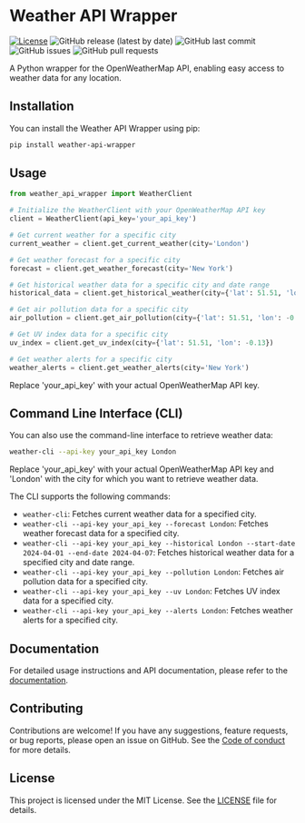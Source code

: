 # Weather API Wrapper

[![License](https://img.shields.io/github/license/pyaustine/weather-api-wrapper)](LICENSE)
![GitHub release (latest by date)](https://img.shields.io/github/v/release/pyaustine/weather-api-wrapper)
![GitHub last commit](https://img.shields.io/github/last-commit/pyaustine/weather-api-wrapper)
![GitHub issues](https://img.shields.io/github/issues/pyaustine/weather-api-wrapper)
![GitHub pull requests](https://img.shields.io/github/issues-pr/pyaustine/weather-api-wrapper)


A Python wrapper for the OpenWeatherMap API, enabling easy access to weather data for any location.

## Installation

You can install the Weather API Wrapper using pip:

```bash
pip install weather-api-wrapper
```

## Usage

```python
from weather_api_wrapper import WeatherClient

# Initialize the WeatherClient with your OpenWeatherMap API key
client = WeatherClient(api_key='your_api_key')

# Get current weather for a specific city
current_weather = client.get_current_weather(city='London')

# Get weather forecast for a specific city
forecast = client.get_weather_forecast(city='New York')

# Get historical weather data for a specific city and date range
historical_data = client.get_historical_weather(city={'lat': 51.51, 'lon': -0.13}, start_date='2024-04-01', end_date='2024-04-07')

# Get air pollution data for a specific city
air_pollution = client.get_air_pollution(city={'lat': 51.51, 'lon': -0.13})

# Get UV index data for a specific city
uv_index = client.get_uv_index(city={'lat': 51.51, 'lon': -0.13})

# Get weather alerts for a specific city
weather_alerts = client.get_weather_alerts(city='New York')
```
Replace 'your_api_key' with your actual OpenWeatherMap API key.


## Command Line Interface (CLI)

You can also use the command-line interface to retrieve weather data:

```bash
weather-cli --api-key your_api_key London
```

Replace 'your_api_key' with your actual OpenWeatherMap API key and 'London' with the city for which you want to retrieve weather data.

The CLI supports the following commands:

- `weather-cli`: Fetches current weather data for a specified city.
- `weather-cli --api-key your_api_key --forecast London`: Fetches weather forecast data for a specified city.
- `weather-cli --api-key your_api_key --historical London --start-date 2024-04-01 --end-date 2024-04-07`: Fetches historical weather data for a specified city and date range.
- `weather-cli --api-key your_api_key --pollution London`: Fetches air pollution data for a specified city.
- `weather-cli --api-key your_api_key --uv London`: Fetches UV index data for a specified city.
- `weather-cli --api-key your_api_key --alerts London`: Fetches weather alerts for a specified city.


## Documentation

For detailed usage instructions and API documentation, please refer to the [documentation](https://github.com/pyaustine/weather-api-wrapper).

## Contributing

Contributions are welcome! If you have any suggestions, feature requests, or bug reports, please open an issue on GitHub. See the [Code of conduct](CODE_OF_CONDUCT.md) for more details.

## License

This project is licensed under the MIT License. See the [LICENSE](LICENSE) file for details.
